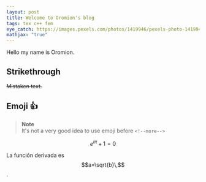 ```yaml
---
layout: post
title: Welcome to Oromion's blog
tags: tex c++ fem
eye_catch: https://images.pexels.com/photos/1419946/pexels-photo-1419946.jpeg
mathjax: "true"
---
```


Hello my name is Oromion.

## Strikethrough

~~Mistaken text.~~

## Emoji :+1:

> **Note**  
> It's not a very good idea to use emoji before `<!--more-->`

$$e^{i\pi} + 1 = 0$$

La función derivada es $$a=\sqrt{b}\,$$.